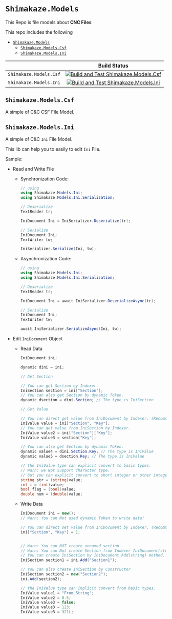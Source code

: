# `Shimakaze.Models`

This Repo is file models about **CNC Files**

This repo includes the following

- [`Shimakaze.Models`](#shimakazemodels)
  - [`Shimakaze.Models.Csf`](#shimakazemodelscsf)
  - [`Shimakaze.Models.Ini`](#shimakazemodelsini)

|| Build Status |
|:-:|:-:|
`Shimakaze.Models.Csf`|[![Build and Test Shimakaze.Models.Csf](https://github.com/ShimakazeProject/Shimakaze.Models/actions/workflows/Shimakaze.Models.Csf.yml/badge.svg)](https://github.com/ShimakazeProject/Shimakaze.Models/actions/workflows/Shimakaze.Models.Csf.yml)
`Shimakaze.Models.Ini`|[![Build and Test Shimakaze.Models.Ini](https://github.com/ShimakazeProject/Shimakaze.Models/actions/workflows/Shimakaze.Models.Ini.yml/badge.svg)](https://github.com/ShimakazeProject/Shimakaze.Models/actions/workflows/Shimakaze.Models.Ini.yml)

## `Shimakaze.Models.Csf`

A simple of C&C CSF File Model.


## `Shimakaze.Models.Ini`

A simple of C&C `Ini` File Model.

This lib can help you to easily to edit `Ini` File.

Sample:
- Read and Write File
    - Synchronization Code:
        ```cs
        // using
        using Shimakaze.Models.Ini;
        using Shimakaze.Models.Ini.Serialization;

        // Deserialize
        TextReader tr;

        IniDocument Ini = IniSerializer.Deserialize(tr);

        // Serialize
        IniDocument Ini;
        TextWriter tw;

        IniSerializer.Serialize(Ini, tw);
        ```
    - Asynchronization Code:
        ```cs
        // using
        using Shimakaze.Models.Ini;
        using Shimakaze.Models.Ini.Serialization;

        // Deserialize
        TextReader tr;

        IniDocument Ini = await IniSerializer.DeserializeAsync(tr);

        // Serialize
        IniDocument Ini;
        TextWriter tw;

        await IniSerializer.SerializeAsync(Ini, tw);
        ```


- Edit `IniDocument` Object
    - Read Data
        ```cs
        IniDocument ini;

        dynamic dini = ini;

        // Get Section

        // You can get Section by Indexer.
        IniSection section = ini["Section"];
        // You can also get Section by dynamic Token.
        dynamic dsection = dini.Section; // The type is IniSection

        // Get Value

        // You can direct get value from IniDocument by Indexer. (Recommend)
        IniValue value = ini["Section", "Key"];
        // You can get value from IniSection by Indexer.
        IniValue value2 = ini["Section"]["Key"];
        IniValue value3 = section["Key"];

        // You can also get Section by dynamic Token.
        dynamic value4 = dini.Section.Key; // The type is IniValue
        dynamic value5 = dsection.Key; // The type is IniValue

        // the IniValue type can explicit convert to basic types.
        // Warn: we Not Support character type.
        // but you can explicit convert to short integer or other integer types.
        string str = (string)value;
        int i = (int)value;
        bool flag = (bool)value;
        double num = (double)value;
        ```
    - Write Data
        ```cs
        IniDocument ini = new();
        // Warn: You can Not used dynamic Token to write data!

        // You can direct set value from IniDocument by Indexer. (Recommend)
        ini["Section", "Key"] = 1;


        // Warn: You can NOT create unnamed section.
        // Warn: You can Not create Section from Indexer IniDocument[string sectionName] .
        // You can create IniSection by IniDocument.Add(string) method.
        IniSection section1 = ini.Add("Section1");

        // You can also create IniSection by Constructor
        IniSection section2 = new("Section2");
        ini.Add(section2);

        // the IniValue type can implicit convert from basic types.
        IniValue value1 = "From String";
        IniValue value2 = 0.5;
        IniValue value3 = false;
        IniValue value3 = 123;
        IniValue value3 = 321L;
        ```







